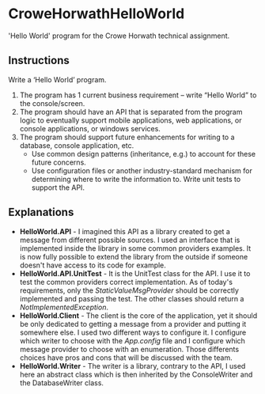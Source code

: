 # CroweHorwathHelloWorld
'Hello World' program for the Crowe Horwath technical assignment.

## Instructions 
Write a ‘Hello World’ program.
1.  The program has 1 current business requirement – write “Hello World” to
the console/screen.
2. The program should have an API that is separated from the program logic
to eventually support mobile applications, web applications, or console
applications, or windows services.
3. The program should support future enhancements for writing to a
database, console application, etc.
   - Use common design patterns (inheritance, e.g.) to account for
these future concerns.  
   - Use configuration files or another industry-standard mechanism for
determining where to write the information to.
Write unit tests to support the API.  

## Explanations
* **HelloWorld.API** - I imagined this API as a library created to get a message from different possible sources. 
I used an interface that is implemented inside the library in some common providers examples.
It is now fully possible to extend the library from the outside if someone doesn't have access to its code for example.
* **HelloWorld.API.UnitTest** - It is the UnitTest class for the API. I use it to test the common providers correct implementation.
As of today's requirements, only the *StaticValueMsgProvider* should be correctly implemented and passing the test.
The other classes should return a *NotImplementedException*.
* **HelloWorld.Client** - The client is the core of the application, yet it should be only dedicated to getting a message from a provider
and putting it somewhere else. I used two different ways to configure it. I configure which writer to choose with the *App.config* file
and I configure which message provider to choose with an enumeration. Those differents choices have pros and cons that will be discussed with the team.
* **HelloWorld.Writer** - The writer is a library, contrary to the API, I used here an abstract class which is then inherited by the ConsoleWriter and the DatabaseWriter class.
